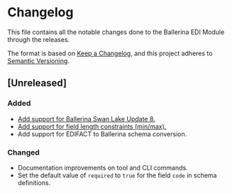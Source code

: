 # Changelog
This file contains all the notable changes done to the Ballerina EDI Module through the releases.

The format is based on [Keep a Changelog](https://keepachangelog.com/en/1.0.0/),
and this project adheres to [Semantic Versioning](https://semver.org/spec/v2.0.0.html).

## [Unreleased]

### Added
- [Add support for Ballerina Swan Lake Update 8.](https://github.com/ballerina-platform/ballerina-library/issues/5900)
- [Add support for field length constraints (min/max).](https://github.com/ballerina-platform/ballerina-library/issues/5896)
- Add support for EDIFACT to Ballerina schema conversion.

### Changed
- Documentation improvements on tool and CLI commands.
- Set the default value of `required` to `true` for the field `code` in schema definitions.